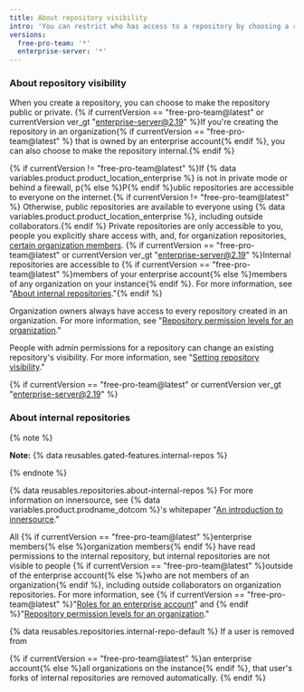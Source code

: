 ```yaml
---
title: About repository visibility
intro: 'You can restrict who has access to a repository by choosing a repository''s visibility: {% if currentVersion == "free-pro-team@latest" or currentVersion ver_gt "enterprise-server@2.19" %}public, internal, or private{% else %} public or private{% endif %}.'
versions:
  free-pro-team: '*'
  enterprise-server: '*'
---
```


### About repository visibility

When you create a repository, you can choose to make the repository public or private. {% if currentVersion == "free-pro-team@latest" or currentVersion ver_gt "enterprise-server@2.19" %}If you're creating the repository in an organization{% if currentVersion == "free-pro-team@latest" %} that is owned by an enterprise account{% endif %}, you can also choose to make the repository internal.{% endif %}

{% if currentVersion != "free-pro-team@latest" %}If {% data variables.product.product_location_enterprise %} is not in private mode or behind a firewall, p{% else %}P{% endif %}ublic repositories are accessible to everyone on the internet.{% if currentVersion != "free-pro-team@latest" %} Otherwise, public repositories are available to everyone using {% data variables.product.product_location_enterprise %}, including outside collaborators.{% endif %} Private repositories are only accessible to you, people you explicitly share access with, and, for organization repositories, [certain organization members](/github/setting-up-and-managing-organizations-and-teams/repository-permission-levels-for-an-organization). {% if currentVersion == "free-pro-team@latest" or currentVersion ver_gt "enterprise-server@2.19" %}Internal repositories are accessible to {% if currentVersion == "free-pro-team@latest" %}members of your enterprise account{% else %}members of any organization on your instance{% endif %}. For more information, see "[About internal repositories](#about-internal-repositories)."{% endif %}

Organization owners always have access to every repository created in an organization. For more information, see "[Repository permission levels for an organization](/github/setting-up-and-managing-organizations-and-teams/repository-permission-levels-for-an-organization)."

People with admin permissions for a repository can change an existing repository's visibility. For more information, see "[Setting repository visibility](/github/administering-a-repository/setting-repository-visibility)."

{% if currentVersion == "free-pro-team@latest" or currentVersion ver_gt "enterprise-server@2.19" %}
### About internal repositories

{% note %}

**Note:** {% data reusables.gated-features.internal-repos %}

{% endnote %}

{% data reusables.repositories.about-internal-repos %} For more information on innersource, see {% data variables.product.prodname_dotcom %}'s whitepaper "[An introduction to innersource](https://resources.github.com/whitepapers/introduction-to-innersource/)."

All {% if currentVersion == "free-pro-team@latest" %}enterprise members{% else %}organization members{% endif %} have read permissions to the internal repository, but internal repositories are not visible to people {% if currentVersion == "free-pro-team@latest" %}outside of the enterprise account{% else %}who are not members of an organization{% endif %}, including outside collaborators on organization repositories. For more information, see {% if currentVersion == "free-pro-team@latest" %}"[Roles for an enterprise account](/articles/roles-for-an-enterprise-account#enterprise-members)" and {% endif %}"[Repository permission levels for an organization](/articles/repository-permission-levels-for-an-organization)."

{% data reusables.repositories.internal-repo-default %}
If a user is removed from

{% if currentVersion == "free-pro-team@latest" %}an enterprise account{% else %}all organizations on the instance{% endif %}, that user's forks of internal repositories are removed automatically.
{% endif %}
